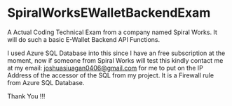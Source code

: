 # SpiralWorksEWalletBackendExam
A Actual Coding Technical Exam from a company named Spiral Works. It will do such a basic E-Wallet Backend API Functions.

I used Azure SQL Database into this since I have an free subscription at the moment, now if someone from Spiral Works will test this kindly contact me at my email: joshuasiuagan0406@gmail.com for me to put on the IP Address of the accessor of the SQL from my project. It is a Firewall rule from Azure SQL Database.

Thank You !!!
